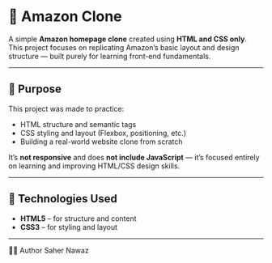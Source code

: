 # 🛒 Amazon Clone

A simple **Amazon homepage clone** created using **HTML and CSS only**.  
This project focuses on replicating Amazon’s basic layout and design structure — built purely for learning front-end fundamentals.

---

## 🎯 Purpose
This project was made to practice:
- HTML structure and semantic tags  
- CSS styling and layout (Flexbox, positioning, etc.)  
- Building a real-world website clone from scratch  

It’s **not responsive** and does **not include JavaScript** — it’s focused entirely on learning and improving HTML/CSS design skills.

---

## 🧩 Technologies Used
- **HTML5** – for structure and content  
- **CSS3** – for styling and layout  

---

👩‍💻 Author
Saher Nawaz
